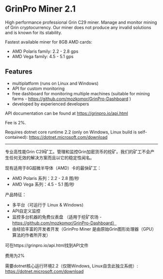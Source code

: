 # GrinPro Miner 2.1

High performance professional Grin C29 miner. Manage and monitor mining of Grin cryptocurrency. Our miner does not produce any invalid solutions and is known for its stability.

Fastest available miner for 8GB AMD cards:

 * AMD Polaris family: 2.2 - 2.8 gps
 * AMD Vega family: 4.5 - 5.1 gps
 
 ## Features
 
 * multiplatform (runs on Linux and Windows) 
 * API for custom monitoring
 * free dashboard for monitoring multiple machines (suitable for mining farms - https://github.com/mozkomor/GrinPro-Dashboard )
 * developed by experienced developers
 
API documentation can be found at https://grinpro.io/api.html 
 
Fee is 2%.
 
Requires dotnet core runtime 2.2 (only on Windows, Linux build is self-contained):
https://dotnet.microsoft.com/download

--------------------------------------------------------------------------------

专业高性能Grin C29矿工。管理和监控Grin加密货币的挖矿。我们的矿工不会产生任何无效的解决方案而且以它的稳定性闻名。

现有适用于8G超微半导体（AMD）卡的最快矿工：
 * AMD Polaris 系列：2.2 - 2.8 图/秒
 * AMD Vega 系列：4.5 - 5.1 图/秒
 
产品特征：
 * 多平台（可运行于 Linux & Windows)
 * API自定义监控
 * 监控多台机器的免费仪表盘 （适用于挖矿农场 - https://github.com/mozkomor/GrinPro-Dashboard）
 * 由经验丰富的开发者开发（GrinPro Miner 是由原始Grin图形处理器（GPU）算法的作者所开发）
 
可在https://grinpro.io/api.html找到API文件

费用为2%

需要dotnet核心运行环境2.2（仅限Windows, Linux自含此独立系统）: https://dotnet.microsoft.com/download


